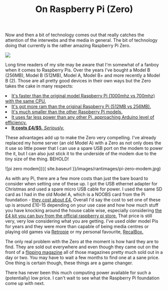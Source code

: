 ﻿---
layout: post
title:  On Raspberry Pi (Zero)
---



Now and then a bit of technology comes out that really catches the attention of the interwebs and the media in general. The bit of technology doing that currently is 
the rather amazing Raspberry Pi Zero.

<a href="https://www.raspberrypi.org/blog/raspberry-pi-zero/"><img src="https://www.raspberrypi.org/wp-content/uploads/2015/11/rsz_img_4054-500x349.jpg"/></a>

Long time readers of my site may be aware that I'm somewhat of a fanboy when it comes to Raspberry Pis. Over the years I've bought a Model B (256MB), Model B (512MB), Model A, 
Model B+ and more recently a Model B (2). Those are all pretty good devices in their own ways but the Zero takes the cake in many respects:

<li><a href="https://www.raspberrypi.org/blog/raspberry-pi-zero/"> It's faster than the original model Raspberry Pi (1000mhz vs 700mhz) with the same CPU.</a></li>
<li><a href="https://www.raspberrypi.org/blog/raspberry-pi-zero/"> It's got more ram than the original Raspberry Pi (512MB vs 256MB).</a></li>
<li><a href="http://raspi.tv/2015/raspberry-pi-zero-free-on-the-cover-of-this-months-magpi-magazine">It's much smaller than the other Raspberry Pi models.</a></li>
<li><a href="http://raspi.tv/2015/raspberry-pi-zero-power-measurements">It uses far less power than any other Pi, approaching Arduino level of efficiency.</a></li>
<li><a href="http://swag.raspberrypi.org/collections/pi-zero/products/pi-zero"><b>It costs £4/$5.</b><i> Seriously.</i></a></li>


These advantages add up to make the Zero very compelling. I've already replaced my home server (an old Model A) with a Zero 
as not only does the it use so little power that I can use a spare USB port on the modem to power the it, 
but I can also just stick it to the underside of the modem due to the tiny size of the thing. BEHOLD!

![pi zero modem]({{ site.baseurl }}/images/rantimages/pi-zero-modem.jpg)

As with any Pi, there are a few more costs than just the bare board to consider when setting one of these up. I got the USB ethernet adapter for Christmas and used a spare micro USB cable for power. I used the same SD card as I had in the old Model A, which is a NOOBS card from the Pi foundation - <a href="http://swag.raspberrypi.org/products/noobs-8gb-sd-card">they cost about £4.</a> Overall I'd say the cost to set one of these up is 
around £10-15 depending on your use case and how how much stuff you have knocking around the house cable wise, especially considering  <a href="http://swag.raspberrypi.org/products/pi-zero-cables"> the £4 kit you can buy from the official raspberry pi store.</a> 
That price is still very, very low considering what you are getting. I've used older model Pis for years and they were more than capable of being media centres or playing old games via <a href="http://blog.petrockblock.com/retropie/">Retropie</a> or my personal favourite, <a href="http://www.recalbox.com/">RecalBox.</a>

The only real problem with the Zero at the moment is how hard they are to find. They are sold out everywhere and even though they came out on the front of a 
<a href="https://www.raspberrypi.org/blog/page/3/?fish#did-you-get-a-raspberry-pi-zero">flipping magazine</a> all 
of those magazines pretty much sold out in a day or two. You may have to wait a few months to find one at a sane price. One thing is certain though, these things are a game changer. 

There has never been this much computing power available for such a (potentially) low price. I can't wait to see what the Raspberry Pi foundation come up with next.
